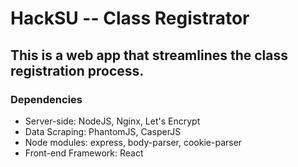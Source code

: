 # HackSU -- Class Registrator

## This is a web app that streamlines the class registration process.

### Dependencies

- Server-side: NodeJS, Nginx, Let's Encrypt
- Data Scraping: PhantomJS, CasperJS
- Node modules: express, body-parser, cookie-parser
- Front-end Framework: React
